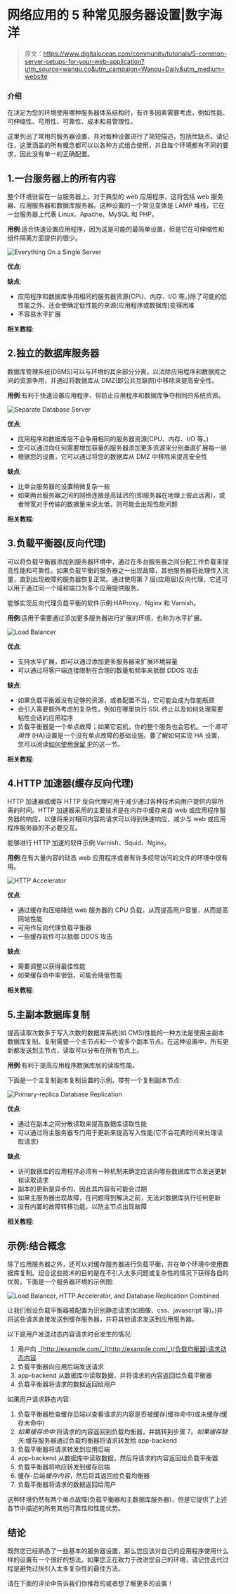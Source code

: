 # 网络应用的 5 种常见服务器设置|数字海洋

> 原文：<https://www.digitalocean.com/community/tutorials/5-common-server-setups-for-your-web-application?utm_source=wanqu.co&utm_campaign=Wanqu+Daily&utm_medium=website>

### 介绍

在决定为您的环境使用哪种服务器体系结构时，有许多因素需要考虑，例如性能、可伸缩性、可用性、可靠性、成本和易管理性。

这里列出了常用的服务器设置，并对每种设置进行了简短描述，包括优缺点。请记住，这里涵盖的所有概念都可以以各种方式组合使用，并且每个环境都有不同的要求，因此没有单一的正确配置。

## 1.一台服务器上的所有内容

整个环境驻留在一台服务器上。对于典型的 web 应用程序，这将包括 web 服务器、应用服务器和数据库服务器。这种设置的一个常见变体是 LAMP 堆栈，它在一台服务器上代表 Linux、Apache、MySQL 和 PHP。

**用例**:适合快速设置应用程序，因为这是可能的最简单设置，但是它在可伸缩性和组件隔离方面提供的很少。

![Everything On a Single Server](img/4de8084522c8adf694a0085f37ef3cde.png)

**优点**:

**缺点**:

*   应用程序和数据库争用相同的服务器资源(CPU、内存、I/O 等。)除了可能的低性能之外，还会使确定低性能的来源(应用程序或数据库)变得困难
*   不容易水平扩展

**相关教程**:

## 2.独立的数据库服务器

数据库管理系统(DBMS)可以与环境的其余部分分离，以消除应用程序和数据库之间的资源争用，并通过将数据库从 DMZ(即公共互联网)中移除来提高安全性。

**用例**:有利于快速设置应用程序，但防止应用程序和数据库争夺相同的系统资源。

![Separate Database Server](img/068b9df008ce8d8482985f98f4cefd23.png)

**优点**:

*   应用程序和数据库层不会争用相同的服务器资源(CPU、内存、I/O 等。)
*   您可以通过向任何需要增加容量的服务器添加更多资源来分别垂直扩展每一层
*   根据您的设置，它可以通过将您的数据库从 DMZ 中移除来提高安全性

**缺点**:

*   比单台服务器的设置稍微复杂一些
*   如果两台服务器之间的网络连接是高延迟的(即服务器在地理上彼此远离)，或者带宽对于传输的数据量来说太低，则可能会出现性能问题

**相关教程**:

## 3.负载平衡器(反向代理)

可以将负载平衡器添加到服务器环境中，通过在多台服务器之间分配工作负载来提高性能和可靠性。如果负载平衡的服务器之一出现故障，其他服务器将处理传入流量，直到出现故障的服务器恢复正常。通过使用第 7 层(应用层)反向代理，它还可以用于通过同一个域和端口为多个应用提供服务。

能够实现反向代理负载平衡的软件示例:HAProxy、Nginx 和 Varnish。

**用例**:适用于需要通过添加更多服务器进行扩展的环境，也称为水平扩展。

![Load Balancer](img/a77bea1b1e44711ea9f80390f1dc68d1.png)

**优点**:

*   支持水平扩展，即可以通过添加更多服务器来扩展环境容量
*   可以通过将客户端连接限制在合理的数量和频率来抵御 DDOS 攻击

**缺点**:

*   如果负载平衡器没有足够的资源，或者配置不当，它可能会成为性能瓶颈
*   会引入需要额外考虑的复杂性，例如在哪里执行 SSL 终止以及如何处理需要粘性会话的应用程序
*   负载平衡器是一个单点故障；如果它宕机，你的整个服务也会宕机。一个*高可用性* (HA)设置是一个没有单点故障的基础设施。要了解如何实现 HA 设置，您可以阅读[如何使用保留 IP](https://www.digitalocean.com/community/tutorials/how-to-use-floating-ips-on-digitalocean#how-to-implement-an-ha-setup)的这一节。

**相关教程**:

## 4.HTTP 加速器(缓存反向代理)

HTTP 加速器或缓存 HTTP 反向代理可用于减少通过各种技术向用户提供内容所需的时间。HTTP 加速器采用的主要技术是在内存中缓存来自 web 或应用程序服务器的响应，以便将来对相同内容的请求可以得到快速响应，减少与 web 或应用程序服务器的不必要交互。

能够进行 HTTP 加速的软件示例:Varnish、Squid、Nginx。

**用例**:在有大量内容的动态 web 应用程序或者有许多经常访问的文件的环境中很有用。

![HTTP Accelerator](img/fc02e4406ebd2c27345abab11b9b94ee.png)

**优点**:

*   通过缓存和压缩降低 web 服务器的 CPU 负载，从而提高用户容量，从而提高网站性能
*   可用作反向代理负载平衡器
*   一些缓存软件可以抵御 DDOS 攻击

**缺点**:

*   需要调整以获得最佳性能
*   如果缓存命中率很低，可能会降低性能

**相关教程**:

## 5.主副本数据库复制

提高读取次数多于写入次数的数据库系统(如 CMS)性能的一种方法是使用主副本数据库复制。复制需要一个主节点和一个或多个副本节点。在这种设置中，所有更新都发送到主节点，读取可以分布在所有节点上。

**用例**:有利于提高应用程序数据库层的读取性能。

下面是一个主复制副本复制设置的示例，带有一个复制副本节点:

![Primary-replica Database Replication](img/327815ed2a83d3a1cf74f9ebaebe9367.png)

**优点**:

*   通过在副本之间分散读取来提高数据库读取性能
*   可以通过将主服务器专门用于更新来提高写入性能(它不会花费时间来处理读取请求)

**缺点**:

*   访问数据库的应用程序必须有一种机制来确定应该向哪些数据库节点发送更新和读取请求
*   副本的更新是异步的，因此其内容有可能会过期
*   如果主服务器出现故障，在问题得到解决之前，无法对数据库执行任何更新
*   没有内置的故障转移功能，以防主节点出现故障

**相关教程**:

## 示例:结合概念

除了应用服务器之外，还可以对缓存服务器进行负载平衡，并在单个环境中使用数据库复制。组合这些技术的目的是在不引入太多问题或复杂性的情况下获得各自的优势。下面是一个服务器环境的示例图:

![Load Balancer, HTTP Accelerator, and Database Replication Combined](img/2c7dd8e537dc7bf2276a6cc40ac395fd.png)

让我们假设负载平衡器被配置为识别静态请求(如图像、css、javascript 等)。)并将这些请求直接发送到缓存服务器，并将其他请求发送到应用服务器。

以下是用户发送动态内容请求时会发生的情况:

1.  用户向 _[http://example.com/_](http://example.com/_)(负载均衡器)请求动态内容
2.  负载平衡器向应用后端发送请求
3.  app-backend 从数据库中读取数据，并将请求的内容返回给负载平衡器
4.  负载平衡器将请求的数据返回给用户

如果用户请求静态内容:

1.  负载平衡器检查缓存后端以查看请求的内容是否被缓存(缓存命中)或未缓存(缓存未命中)
2.  *如果缓存命中*:将请求的内容返回到负载均衡器，并跳转到步骤 7。*如果缓存缺失*:缓存服务器通过负载均衡器将请求转发给 app-backend
3.  负载平衡器将请求转发到应用后端
4.  app-backend 从数据库中读取数据，然后将请求的内容返回给负载平衡器
5.  负载平衡器将响应转发到缓存后端
6.  缓存-后端*缓存内容*，然后将其返回给负载均衡器
7.  负载平衡器将请求的数据返回给用户

这种环境仍然有两个单点故障(负载平衡器和主数据库服务器)，但是它提供了上述各节中描述的所有其他可靠性和性能优势。

## 结论

既然您已经熟悉了一些基本的服务器设置，那么您应该对自己的应用程序使用什么样的设置有一个很好的想法。如果您正在致力于改进您自己的环境，请记住迭代过程是避免过快引入太多复杂性的最佳方法。

请在下面的评论中告诉我们你推荐的或者想了解更多的设置！